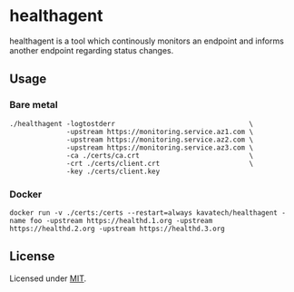 # healthagent

healthagent is a tool which continously monitors an endpoint and informs another endpoint regarding status changes.

## Usage

### Bare metal

```
./healthagent -logtostderr                                 \
              -upstream https://monitoring.service.az1.com \
              -upstream https://monitoring.service.az2.com \
              -upstream https://monitoring.service.az3.com \
              -ca ./certs/ca.crt                           \
              -crt ./certs/client.crt                      \
              -key ./certs/client.key
```

### Docker

```
docker run -v ./certs:/certs --restart=always kavatech/healthagent -name foo -upstream https://healthd.1.org -upstream https://healthd.2.org -upstream https://healthd.3.org
```

## License

Licensed under [MIT](./LICENSE).